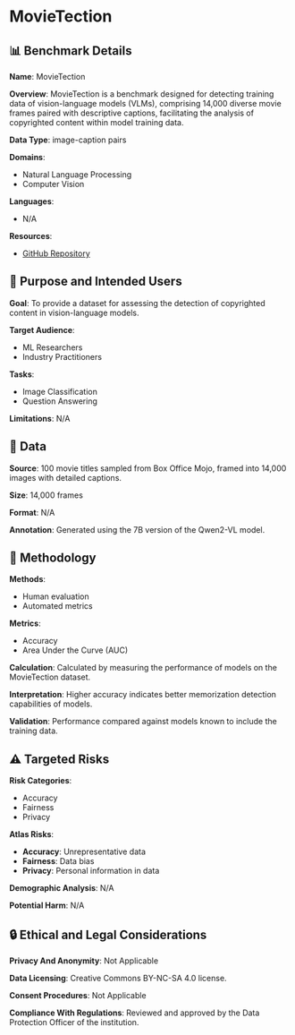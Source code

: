 # MovieTection

## 📊 Benchmark Details

**Name**: MovieTection

**Overview**: MovieTection is a benchmark designed for detecting training data of vision-language models (VLMs), comprising 14,000 diverse movie frames paired with descriptive captions, facilitating the analysis of copyrighted content within model training data.

**Data Type**: image-caption pairs

**Domains**:
- Natural Language Processing
- Computer Vision

**Languages**:
- N/A

**Resources**:
- [GitHub Repository](https://github.com/avduarte333/DIS-CO)

## 🎯 Purpose and Intended Users

**Goal**: To provide a dataset for assessing the detection of copyrighted content in vision-language models.

**Target Audience**:
- ML Researchers
- Industry Practitioners

**Tasks**:
- Image Classification
- Question Answering

**Limitations**: N/A

## 💾 Data

**Source**: 100 movie titles sampled from Box Office Mojo, framed into 14,000 images with detailed captions.

**Size**: 14,000 frames

**Format**: N/A

**Annotation**: Generated using the 7B version of the Qwen2-VL model.

## 🔬 Methodology

**Methods**:
- Human evaluation
- Automated metrics

**Metrics**:
- Accuracy
- Area Under the Curve (AUC)

**Calculation**: Calculated by measuring the performance of models on the MovieTection dataset.

**Interpretation**: Higher accuracy indicates better memorization detection capabilities of models.

**Validation**: Performance compared against models known to include the training data.

## ⚠️ Targeted Risks

**Risk Categories**:
- Accuracy
- Fairness
- Privacy

**Atlas Risks**:
- **Accuracy**: Unrepresentative data
- **Fairness**: Data bias
- **Privacy**: Personal information in data

**Demographic Analysis**: N/A

**Potential Harm**: N/A

## 🔒 Ethical and Legal Considerations

**Privacy And Anonymity**: Not Applicable

**Data Licensing**: Creative Commons BY-NC-SA 4.0 license.

**Consent Procedures**: Not Applicable

**Compliance With Regulations**: Reviewed and approved by the Data Protection Officer of the institution.
